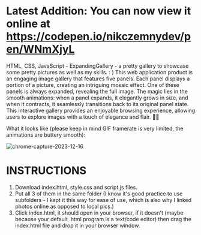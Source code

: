 # Latest Addition: You can now view it online at https://codepen.io/nikczemnydev/pen/WNmXjyL #

HTML, CSS, JavaScript - ExpandingGallery - a pretty gallery to showcase some pretty pictures as well as my skills. : ) This web application product is an engaging image gallery that features five panels. Each panel displays a portion of a picture, creating an intriguing mosaic effect. One of these panels is always expanded, revealing the full image. The magic lies in the smooth animations: when a panel expands, it elegantly grows in size, and when it contracts, it seamlessly transitions back to its original panel state.
This interactive gallery provides an enjoyable browsing experience, allowing users to explore images with a touch of elegance and flair. 📸✨

What it looks like (please keep in mind GIF framerate is very limited, the animations are buttery smooth):

![chrome-capture-2023-12-16](https://github.com/nikczemnydev/ExpandingGallery/assets/136376818/690544e7-4fd1-440a-9834-4afeb24c89e1)

# INSTRUCTIONS #
1. Download index.html, style.css and script.js files.
2. Put all 3 of them in the same folder (I know it's good practice to use subfolders - I kept it this way for ease of use, which is also why I linked photos online as opposed to local pics.)
3. Click index.html, it should open in your browser, if it doesn't (maybe because your default .html program is a text/code editor) then drag the index.html file and drop it in your browser window.
